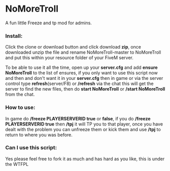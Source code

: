 # NoMoreTroll
A fun little Freeze and tp mod for admins.


### Install:
Click the clone or download button and click download **zip**, once downloaded unzip the file and rename NoMoreTroll-master to NoMoreTroll and put this within your resource folder of your FiveM server.

To be able to use it all the time, open up your **server.cfg** and add **ensure NoMoreTroll** to the list of ensures, if you only want to use this script now and then and don't want it in your **server.cfg** then in game or via the server control type **refresh**(server/F8) or **/refresh** via the chat this will get the server to find the new files, then do **start NoMoreTroll** or **/start NoMoreTroll** from the chat.

### How to use:
In game do **/freeze PLAYERSERVERID true** or **false**, if you do **/freeze PLAYERSERVERID true** then **/tpj** it will TP you to that player, once you have dealt with the problem you can unfreeze them or kick them and use **/tpj** to return to where you was before.




### Can I use this script:
Yes please feel free to fork it as much and has hard as you like, this is under the WTFPL

